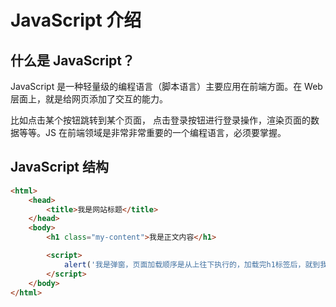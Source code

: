 <script setup>
import { loginRead } from '@/utils/login-read'

loginRead('j10001')
</script>

# <AppCode code="25" /> JavaScript 介绍

<ClientOnly><AppRead code="j10001" /></ClientOnly>

## 什么是 JavaScript？

JavaScript 是一种轻量级的编程语言（脚本语言）主要应用在前端方面。在 Web 层面上，就是给网页添加了交互的能力。

比如点击某个按钮跳转到某个页面， 点击登录按钮进行登录操作，渲染页面的数据等等。JS 在前端领域是非常非常重要的一个编程语言，必须要掌握。

## JavaScript 结构

```html
<html>
    <head>
        <title>我是网站标题</title>
    </head>
    <body>
        <h1 class="my-content">我是正文内容</h1>

        <script>
            alert('我是弹窗，页面加载顺序是从上往下执行的，加载完h1标签后，就到我了')
        </script>
    </body>
</html>
```

<AppPlayground href="https://codepen.io/noxussj/pen/LYBBaXX" />

<AppComment />